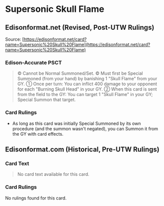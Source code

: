 # Supersonic Skull Flame

## Edisonformat.net (Revised, Post-UTW Rulings)

Source: [https://edisonformat.net/card?name=Supersonic%20Skull%20Flame](https://edisonformat.net/card?name=Supersonic%20Skull%20Flame)

### Edison-Accurate PSCT

> © Cannot be Normal Summoned/Set.
> © Must first be Special Summoned (from your hand) by banishing 1 "Skull Flame" from your GY.
> ① Once per turn: You can inflict 400 damage to your opponent for each "Burning Skull Head" in your GY.
> ② When this card is sent from the field to the GY: You can target 1 "Skull Flame" in your GY; Special Summon that target.

### Card Rulings

*   As long as this card was initially Special Summoned by its own procedure (and the summon wasn't negated),
you can Summon it from the GY with card effects.


## Edisonformat.com (Historical, Pre-UTW Rulings)

### Card Text

> No card text available for this card.

### Card Rulings

No rulings found for this card.


